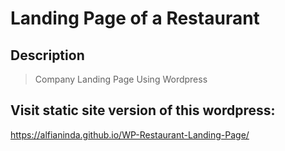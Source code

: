# Landing Page of a Restaurant 


## Description

> Company Landing Page Using Wordpress

## Visit static site version of this wordpress:
https://alfianinda.github.io/WP-Restaurant-Landing-Page/
